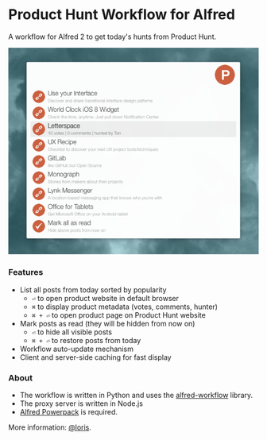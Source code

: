 # Product Hunt Workflow for Alfred


A workflow for Alfred 2 to get today's hunts from Product Hunt.

![](screenshot.png)

### Features

* List all posts from today sorted by popularity
    - `⏎` to open product website in default browser
    - `⌘` to display product metadata (votes, comments, hunter)
    - `⌘ + ⏎` to open product page on Product Hunt website
* Mark posts as read (they will be hidden from now on)
    - `⏎` to hide all visible posts
    - `⌘ + ⏎` to restore posts from today
* Workflow auto-update mechanism
* Client and server-side caching for fast display

### About

* The workflow is written in Python and uses the [alfred-workflow](https://github.com/deanishe/alfred-workflow) library.
* The proxy server is written in Node.js
* [Alfred Powerpack](http://www.alfredapp.com/powerpack/) is required.

More information: [@loris](http://twitter.com/loris).
